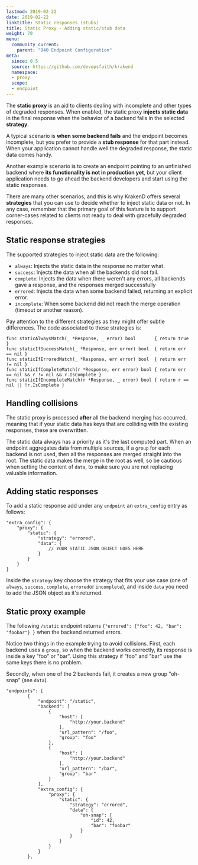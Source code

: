 ```yaml
---
lastmod: 2019-02-22
date: 2019-02-22
linktitle: Static responses (stubs)
title: Static Proxy - Adding static/stub data
weight: 70
menu:
  community_current:
    parent: "040 Endpoint Configuration"
meta:
  since: 0.5
  source: https://github.com/devopsfaith/krakend
  namespace:
  - proxy
  scope:
  - endpoint
---
```

The **static proxy** is an aid to clients dealing with incomplete and other types of degraded responses. When enabled, the static proxy **injects static data** in the final response when the behavior of a backend falls in the selected **strategy**.

A typical scenario is **when some backend fails** and the endpoint becomes incomplete, but you prefer to provide a **stub response** for that part instead. When your application cannot handle well the degraded response, the static data comes handy.

Another example scenario is to create an endpoint pointing to an unfinished backend where **its functionality is not in production yet**, but your client application needs to go ahead the backend developers and start using the static responses.

There are many other scenarios, and this is why KrakenD offers several **strategies** that you can use to decide whether to inject static data or not. In any case, remember that the primary goal of this feature is to support corner-cases related to clients not ready to deal with gracefully degraded responses.

## Static response strategies
The supported strategies to inject static data are the following:

- `always`: Injects the static data in the response no matter what.
- `success`: Injects the data when all the backends did not fail.
- `complete`: Injects the data when there weren't any errors, all backends gave a response, and the responses merged successfully
- `errored`: Injects the data when some backend failed, returning an explicit error.
- `incomplete`: When some backend did not reach the merge operation (timeout or another reason).

Pay attention to the different strategies as they might offer subtle differences. The code associated to these strategies is:

    func staticAlwaysMatch(_ *Response, _ error) bool       { return true }
    func staticIfSuccessMatch(_ *Response, err error) bool  { return err == nil }
    func staticIfErroredMatch(_ *Response, err error) bool  { return err != nil }
    func staticIfCompleteMatch(r *Response, err error) bool { return err == nil && r != nil && r.IsComplete }
    func staticIfIncompleteMatch(r *Response, _ error) bool { return r == nil || !r.IsComplete }

## Handling collisions
The static proxy is processed **after** all the backend merging has occurred, meaning that if your static data has keys that are colliding with the existing responses, these are overwritten.

The static data always has a priority as it's the last computed part. When an endpoint aggregates data from multiple sources, if a `group` for each backend is not used, then all the responses are merged straight into the root. The static data makes the merge in the root as well, so be cautious when setting the content of `data`, to make sure you are not replacing valuable information.

## Adding static responses
To add a static response add under any `endpoint` an `extra_config` entry as follows:

    "extra_config": {
        "proxy": {
            "static": {
                "strategy": "errored",
                "data": {
                    // YOUR STATIC JSON OBJECT GOES HERE
                }
            }
        }
    }

Inside the `strategy` key choose the strategy that fits your use case (one of `always`, `success`, `complete`, `errored`or `incomplete`), and inside `data` you need to add the JSON object as it's returned.

## Static proxy example
The following `/static` endpoint returns `{"errored": {"foo": 42, "bar": "foobar"} }` when the backend returned errors.

Notice two things in the example trying to avoid collisions.  First, each backend uses a `group`, so when the backend works correctly, its response is inside a key "foo" or "bar". Using this strategy if "foo" and "bar" use the same keys there is no problem.

Secondly, when one of the 2 backends fail, it creates a new group "oh-snap" (see `data`).

    "endpoints": [
            {
                "endpoint": "/static",
                "backend": [
                    {
                        "host": [
                            "http://your.backend"
                        ],
                        "url_pattern": "/foo",
                        "group": "foo"
                    },
                    {
                        "host": [
                            "http://your.backend"
                        ],
                        "url_pattern": "/bar",
                        "group": "bar"
                    }
                ],
                "extra_config": {
                    "proxy": {
                        "static": {
                            "strategy": "errored",
                            "data": {
                                "oh-snap": {
                                    "id": 42,
                                    "bar": "foobar"
                                }
                            }
                        }
                    }
                }
            },
